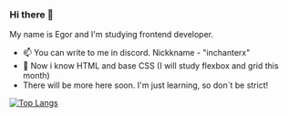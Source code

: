 ### Hi there 👋
My name is Egor and I'm studying frontend developer.

- 📫 You can write to me in discord. Nickkname - "inchanterx"
- 🌱 Now i know HTML and base CSS (I will study flexbox and grid this month)
- There will be more here soon. I'm just learning, so don`t be strict!

[![Top Langs](https://github-readme-stats.vercel.app/api/top-langs/?username=InchanterX&hide=html&layout=compact)](https://github.com/InchanterX)
<!--
**InchanterX/InchanterX** is a ✨ _special_ ✨ repository because its `README.md` (this file) appears on your GitHub profile.

Here are some ideas to get you started:

- 🔭 I’m currently working on ...
- 🌱 I’m currently learning ...
- 👯 I’m looking to collaborate on ...
- 🤔 I’m looking for help with ...
- 💬 Ask me about ...
- 📫 How to reach me: ...
- 😄 Pronouns: ...
- ⚡ Fun fact: ...
-->
